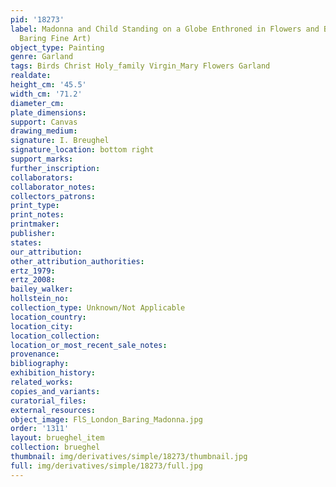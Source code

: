 ```yaml
---
pid: '18273'
label: Madonna and Child Standing on a Globe Enthroned in Flowers and Birds (London,
  Baring Fine Art)
object_type: Painting
genre: Garland
tags: Birds Christ Holy_family Virgin_Mary Flowers Garland
realdate: 
height_cm: '45.5'
width_cm: '71.2'
diameter_cm: 
plate_dimensions: 
support: Canvas
drawing_medium: 
signature: I. Breughel
signature_location: bottom right
support_marks: 
further_inscription: 
collaborators: 
collaborator_notes: 
collectors_patrons: 
print_type: 
print_notes: 
printmaker: 
publisher: 
states: 
our_attribution: 
other_attribution_authorities: 
ertz_1979: 
ertz_2008: 
bailey_walker: 
hollstein_no: 
collection_type: Unknown/Not Applicable
location_country: 
location_city: 
location_collection: 
location_or_most_recent_sale_notes: 
provenance: 
bibliography: 
exhibition_history: 
related_works: 
copies_and_variants: 
curatorial_files: 
external_resources: 
object_image: FlS_London_Baring_Madonna.jpg
order: '1311'
layout: brueghel_item
collection: brueghel
thumbnail: img/derivatives/simple/18273/thumbnail.jpg
full: img/derivatives/simple/18273/full.jpg
---
```

